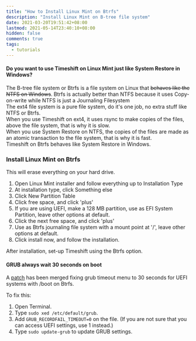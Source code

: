 ```yaml
---
title: "How to Install Linux Mint on Btrfs"
description: "Install Linux Mint on B-tree file system"
date: 2021-03-20T19:51:42+08:00
lastmod: 2021-05-14T23:40:10+08:00
hidden: false
comments: true
tags:
  - tutorials
---
```

#### Do you want to use Timeshift on Linux Mint just like System Restore in Windows?

The B-tree file system or Btrfs is a file system on Linux that ~~behaves like the NTFS on Windows~~. Btrfs is actually better than NTFS because it uses Copy-on-write while NTFS is just a Journaling Filesystem\
The ext4 file system is a pure file system, do it's one job, no extra stuff like NTFS or Btrfs.\
When you use Timeshift on ext4, it uses rsync to make copies of the files, above the file system, that is why it is slow.\
When you use System Restore on NTFS, the copies of the files are made as an atomic transaction to the file system, that is why it is fast.\
Timeshift on Btrfs behaves like System Restore in Windows.

### Install Linux Mint on Btrfs
This will erase everything on your hard drive.

1. Open Linux Mint installer and follow everything up to Installation Type
2. At installation type, click Something else
3. Click New Partition Table
4. Click free space, and click 'plus'
5. If you are using UEFI, make a 128 MB partition, use as EFI System Partition, leave other options at default.
6. Click the next free space, and click 'plus'
7. Use as Btrfs journaling file system with a mount point at '/', leave other options at default.
8. Click install now, and follow the installation.

After installation, set-up Timeshift using the Btrfs option.

#### GRUB always wait 30 seconds on boot

A [patch](https://bugs.launchpad.net/ubuntu/+source/grub2/+bug/1800722/) has been merged fixing grub timeout menu to 30 seconds for UEFI systems with /boot on Btrfs.

To fix this:

1. Open Terminal.
2. Type `sudo xed /etc/default/grub`.
3. Add `GRUB_RECORDFAIL_TIMEOUT=0` on the file. (If you are not sure that you can access UEFI settings, use 1 instead.)
4. Type `sudo update-grub` to update GRUB settings.